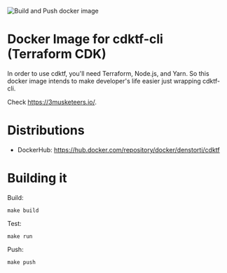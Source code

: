 ![Build and Push docker image](https://github.com/denstorti/cdktf-cli/workflows/Build%20and%20Push%20docker%20image/badge.svg?event=status)

# Docker Image for cdktf-cli (Terraform CDK)

In order to use cdktf, you'll need Terraform, Node.js, and Yarn. So this docker image intends to make developer's life easier just wrapping cdktf-cli.

Check https://3musketeers.io/.


# Distributions

- DockerHub: https://hub.docker.com/repository/docker/denstorti/cdktf

# Building it

Build:
```
make build
```

Test:
```
make run
```

Push:
```
make push
```
